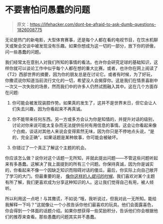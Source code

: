 # 不要害怕问愚蠢的问题

> 原文：<https://lifehacker.com/dont-be-afraid-to-ask-dumb-questions-1826008775>

无论是热门的新电影，大型体育赛事，还是每个人都在看的电视节目，在饮水机聊天或聚会交谈中被发现没有乐趣。如果你想成为这一切的一部分，放下你的骄傲，问一些愚蠢的问题。



我们经常太在意别人对我们所知的事情的看法。也许你会研究足球的基础知识，这样你就可以谈论工作中似乎每个人都在想的重大比赛。或者，也许你在网上阅读了《T2》西部世界的摘要，因为你的朋友总是在讨论它。或者有时候，为了好玩，你撒谎说你知道当前流行文化的一切，希望没人会揭穿你。这是我们在情景喜剧中一次又一次失败的场景，然而我们中的许多人仍然试图融入其中。这在几个方面存在问题:

1.  你可能会被发现装腔作势。如果真的发生了，这并不是世界末日，但它会让人们失去兴趣，因为你看起来不再真诚。

2.  你不能带来任何东西。另一方或多方会认为你是知情的，并提升对话的级别，讨论对你来说可能太复杂而无法提供任何有用信息的事情。这会让你看起来像个白痴，谈话对其他人来说会变得索然无味，因为你只是不停地点头说，“是的，完全正确”，如果话题是某种故事，你可能会被破坏。

3.  你错过了一个真正了解这个主题的机会。

你应该怎么做？说你对这个话题一无所知，并就此提出问题——不管这些问题听起来有多愚蠢。这解决了我上面提到的所有三个问题。你保持真诚，因为你是诚实的，你看起来不像一个因缺乏知识而阻碍对话的傻瓜，最后，你实际上向自己敞开了学习的大门。但最重要的是， [像你这样的人*提问的时候*](https://lifehacker.com/how-to-develop-your-charisma-and-become-more-likable-1673988208)。我们喜欢对某个主题有所了解，我们更喜欢成为分享这种知识的人。这让我们觉得自己有用，被人倾听。

所以利用这一点吧！与其撒谎，不如说:“哦，我听说过，但我对此一无所知。能给我解释一下吗？”这就像让一个小孩告诉你他们最喜欢的玩具。他们会面露喜色，你会得到一个体面的话题介绍。如果你想获得一些奖励积分，告诉他们你会根据他们的推荐来查看。那些愚蠢的问题其实并不愚蠢。